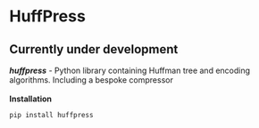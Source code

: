 # HuffPress
## Currently under development
<i><b>huffpress</b></i> - Python library containing Huffman tree and encoding 
algorithms. Including a bespoke compressor
<br><br>
<b>Installation</b><br>

````commandline
pip install huffpress
````
